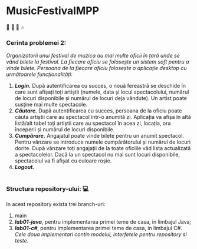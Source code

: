 # MusicFestivalMPP
:ticket: :guitar: :ferris_wheel: :notes:
### Cerinta problemei 2:
*Organizatorii unui festival de muzica au mai multe oficii în țară unde se vând bilete la festival. La fiecare oficiu 
se folosește un sistem soft pentru a vinde bilete. Persoana de la fiecare oficiu folosește o aplicație desktop cu 
următoarele funcționalități:*
1. ***Login.*** După autentificarea cu succes, o nouă fereastră se deschide în care sunt afișați toți artiștii 
(numele, data și locul spectacolului, numărul de locuri disponibile și numărul de locuri deja vândute). 
Un artist poate susține mai multe spectacole. 
2. ***Căutare.*** După autentificarea cu succes, persoana de la oficiu poate căuta artiștii care au spectacol într-o 
anumită zi. Aplicația va afișa în altă listă/alt tabel toți artiștii care au spectacol în acea zi, locația, ora 
începerii și numărul de locuri disponibile. 
3. ***Cumpărare.*** Angajatul poate vinde bilete pentru un anumit spectacol. Pentru vânzare se introduce 
numele cumpărătorului și numărul de locuri dorite. După vânzare toți angajații de la toate oficiile văd 
lista actualizată a spectacolelor. Dacă la un spectacol nu mai sunt locuri disponibile, spectacolul va fi 
afișat cu culoare roșie. 
4. ***Logout.*** <br><br>
### Structura repository-ului: :computer:
In acest repository exista trei branch-uri: 
1. main
2. ***lab01-java***, pentru implementarea primei teme de casa, in limbajul Java;
3. ***lab01-c#***, pentru implementarea primei teme de casa,  in limbajul C#.
*Cele doua implementari contin modelul, interfetele pentru repository si teste.*


